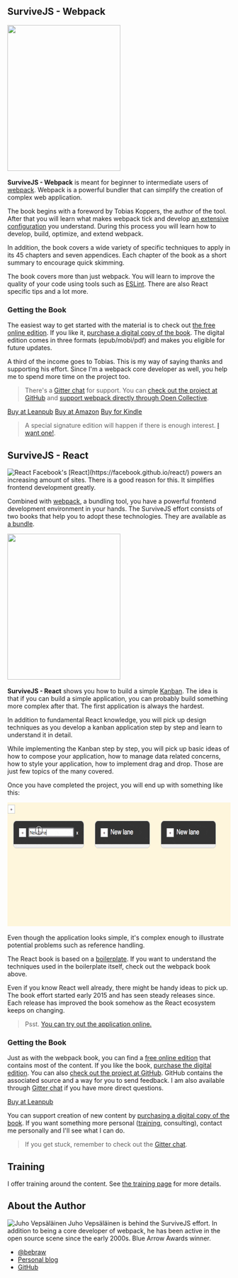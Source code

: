 ## SurviveJS - Webpack

<p>
  <img class='front-cover' src='assets/img/webpack_title_page_small.png' width='255' height='329' />

  **SurviveJS - Webpack** is meant for beginner to intermediate users of [webpack](https://webpack.github.io/). Webpack is a powerful bundler that can simplify the creation of complex web application.
</p>

The book begins with a foreword by Tobias Koppers, the author of the tool. After that you will learn what makes webpack tick and develop [an extensive configuration](https://github.com/survivejs-demos/webpack-demo) you understand. During this process you will learn how to develop, build, optimize, and extend webpack.

In addition, the book covers a wide variety of specific techniques to apply in its 45 chapters and seven appendices. Each chapter of the book as a short summary to encourage quick skimming.

The book covers more than just webpack. You will learn to improve the quality of your code using tools such as [ESLint](http://eslint.org/). There are also React specific tips and a lot more.

### Getting the Book

The easiest way to get started with the material is to check out [the free online edition](/webpack). If you like it, [purchase a digital copy of the book](https://leanpub.com/survivejs-webpack). The digital edition comes in three formats (epub/mobi/pdf) and makes you eligible for future updates.

A third of the income goes to Tobias. This is my way of saying thanks and supporting his effort. Since I'm a webpack core developer as well, you help me to spend more time on the project too.

> There's a [Gitter chat](https://gitter.im/survivejs/webpack) for support. You can [check out the project at GitHub](https://github.com/survivejs/webpack) and [support webpack directly through Open Collective](https://opencollective.com/webpack).

<p>
<a class='btn btn--normal btn--buy' href='https://leanpub.com/survivejs-webpack'>Buy at Leanpub</a>
<a class='btn btn--normal btn--buy' href='https://www.amazon.com/dp/9526868803'>Buy at Amazon</a>
<a class='btn btn--normal btn--buy' href='https://www.amazon.com/dp/B06XWZZGBS'>Buy for Kindle</a>
</p>

> A special signature edition will happen if there is enough interest. [I want one!](https://survivejs.typeform.com/to/LUQK0T).

## SurviveJS - React

<p>
<img src="assets/img/react.png" alt="React" class="react-image" width="200" height="200" />
Facebook's [React](https://facebook.github.io/react/) powers an increasing amount of sites. There is a good reason for this. It simplifies frontend development greatly.
</p>

Combined with [webpack](https://webpack.github.io/), a bundling tool, you have a powerful frontend development environment in your hands. The SurviveJS effort consists of two books that help you to adopt these technologies. They are available as [a bundle](https://leanpub.com/b/survivejs-webpack-react).

<p>
  <img class='front-cover' src='assets/img/react_title_page_small.png' width='255' height='329' />

  **SurviveJS - React** shows you how to build a simple [Kanban](https://en.wikipedia.org/wiki/Kanban_%28development%29). The idea is that if you can build a simple application, you can probably build something more complex after that. The first application is always the hardest.
</p>

In addition to fundamental React knowledge, you will pick up design techniques as you develop a kanban application step by step and learn to understand it in detail.

While implementing the Kanban step by step, you will pick up basic ideas of how to compose your application, how to manage data related concerns, how to style your application, how to implement drag and drop. Those are just few topics of the many covered.

Once you have completed the project, you will end up with something like this:

<p>
<img src="assets/img/kanban.gif" alt="Kanban animation" class="kanban-animation" width="594" height="279" />
</p>

Even though the application looks simple, it's complex enough to illustrate potential problems such as reference handling.

The React book is based on a [boilerplate](https://github.com/survivejs/react-boilerplate). If you want to understand the techniques used in the boilerplate itself, check out the webpack book above.

Even if you know React well already, there might be handy ideas to pick up. The book effort started early 2015 and has seen steady releases since. Each release has improved the book somehow as the React ecosystem keeps on changing.

<blockquote class="tip">
Psst. <a href="/demos/implementing-kanban/drag-and-drop" target="_blank">You can try out the application online.</a>
</blockquote>

### Getting the Book

Just as with the webpack book, you can find a [free online edition](/react/introduction) that contains most of the content. If you like the book, [purchase the digital edition](https://leanpub.com/survivejs-react). You can also [check out the project at GitHub](https://github.com/survivejs/react). GitHub contains the associated source and a way for you to send feedback. I am also available through [Gitter chat](https://gitter.im/survivejs/react) if you have more direct questions.

<p>
<a class='btn btn--normal btn--buy' href='https://leanpub.com/survivejs-react'>Buy at Leanpub</a>
</p>

You can support creation of new content by [purchasing a digital copy of the book](https://leanpub.com/survivejs-react). If you want something more personal ([training](https://survivejs.github.io/training/), consulting), contact me personally and I'll see what I can do.

> If you get stuck, remember to check out the [Gitter chat](https://gitter.im/survivejs/react).

## Training

I offer training around the content. See [the training page](/training/) for more details.

## About the Author

<p>
<img src='https://www.gravatar.com/avatar/b26ec3c2769168c2cbc64cc3df9cdd9c?s=200' alt='Juho Vepsäläinen' class='author-photo' width='100' height='100' />
Juho Vepsäläinen is behind the SurviveJS effort. In addition to being a core developer of webpack, he has been active in the open source scene since the early 2000s. Blue Arrow Awards winner.
</p>

* [@bebraw](https://twitter.com/bebraw)
* [Personal blog](http://nixtu.info)
* [GitHub](https://github.com/bebraw)
